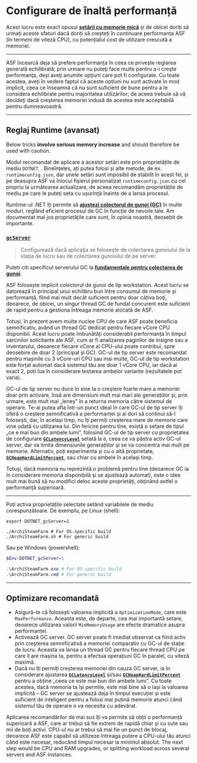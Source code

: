 # Configurare de înaltă performanță

Acest lucru este exact opusul **[setării cu memorie mică](https://github.com/JustArchiNET/ArchiSteamFarm/wiki/Low-memory-setup)** și de obicei doriți să urmați aceste sfaturi dacă doriți să creșteți în continuare performanța ASF (în termeni de viteză CPU), cu potențialul cost de utilizare crescută a memoriei.

---

ASF încearcă deja să prefere performanța în ceea ce privește reglarea generală echilibrată; prin urmare nu puteţi face multe pentru a-i creşte performanţa, deși aveţi anumite opţiuni care pot fi configurate. Cu toate acestea, aveți în vedere faptul că aceste opțiuni nu sunt activate în mod implicit, ceea ce înseamnă că nu sunt suficient de bune pentru a le considera echilibrate pentru majoritatea utilizărilor; de aceea trebuie să vă decideţi dacă creşterea memoriei indusă de acestea este acceptabilă pentru dumneavoastră.

---

## Reglaj Runtime (avansat)

Below tricks **involve serious memory increase** and should therefore be used with caution.

Modul recomandat de aplicare a acestor setări este prin proprietățile de mediu `DOTNET_`. Bineînțeles, ați putea folosi și alte metode, de ex. `runtimeconfig.json`, dar unele setări sunt imposibil de stabilit în acest fel, și pe deasupra ASF va înlocui fișierul personalizat `runtimeconfig.json` cu cel propriu la următoarea actualizare, de aceea recomandăm proprietățile de mediu pe care le puteți seta cu ușurință înainte de a lansa procesul.

Runtime-ul .NET îți permite să **[ajustezi colectorul de gunoi (GC)](https://docs.microsoft.com/dotnet/core/run-time-config/garbage-collector)** în multe moduri, reglând eficient procesul de GC în funcție de nevoile tale. Am documentat mai jos proprietățile care sunt, în opinia noastră, deosebit de importante.

### [`gcServer`](https://docs.microsoft.com/dotnet/core/run-time-config/garbage-collector#flavors-of-garbage-collection)

> Configurează dacă aplicaţia se foloseşte de colectarea gunoiului de la staţia de lucru sau de colectarea gunoiului de pe server.

Puteti citi specificul serverului GC la **[fundamentale pentru colectarea de gunoi](https://docs.microsoft.com/dotnet/standard/garbage-collection/fundamentals)**.

ASF folosește implicit colectorul de gunoi de tip workstation. Acest lucru se datorează în principal unui echilibru bun între consumul de memorie și performanță, fiind mai mult decât suficient pentru doar câțiva boți, deoarece, de obicei, un singur thread GC de fundal concurent este suficient de rapid pentru a gestiona întreaga memorie alocată de ASF.

Totuși, în prezent avem multe nuclee CPU de care ASF poate beneficia semnificativ, având un thread GC dedicat pentru fiecare vCore CPU disponibil. Acest lucru poate îmbunătăți considerabil performanța în timpul sarcinilor solicitante ale ASF, cum ar fi analizarea paginilor de insigne sau a inventarului, deoarece fiecare vCore al CPU-ului poate contribui, spre deosebire de doar 2 (principal și GC). GC-ul de tip server este recomandat pentru mașinile cu 3 vCore-uri CPU sau mai multe, GC-ul de tip workstation este forțat automat dacă sistemul tău are doar 1 vCore CPU, iar dacă ai exact 2, poți lua în considerare testarea ambelor variante (rezultatele pot varia).

GC-ul de tip server nu duce în sine la o creștere foarte mare a memoriei doar prin activare, însă are dimensiuni mult mai mari ale generațiilor și, prin urmare, este mult mai „leneș” în a returna memoria către sistemul de operare. Te-ai putea afla într-un punct ideal în care GC-ul de tip server îți oferă o creștere semnificativă a performanței și ai dori să continui să-l folosești, dar, în același timp, nu îți permiți creșterea mare de memorie care vine odată cu utilizarea lui. Din fericire pentru tine, există o setare de tipul „ce e mai bun din ambele lumi”, folosind GC-ul de tip server cu proprietatea de configurare **[`GCLatencyLevel`](https://github.com/JustArchiNET/ArchiSteamFarm/wiki/Low-memory-setup#gclatencylevel)** setată la `0`, ceea ce va păstra activ GC-ul server, dar va limita dimensiunile generațiilor și se va concentra mai mult pe memorie. Alternativ, poți experimenta și cu o altă proprietate, **[`GCHeapHardLimitPercent`](https://github.com/JustArchiNET/ArchiSteamFarm/wiki/Low-memory-setup#gcheaphardlimitpercent)**, sau chiar cu ambele în același timp.

Totuși, dacă memoria nu reprezintă o problemă pentru tine (deoarece GC ia în considerare memoria disponibilă și se ajustează automat), este o idee mult mai bună să nu modifici deloc aceste proprietăți, obținând astfel o performanță superioară.

---

Poți activa proprietățile selectate setând variabilele de mediu corespunzătoare. De exemplu, pe Linux (shell):

```shell
export DOTNET_gcServer=1

./ArchiSteamFarm # For OS-specific build
./ArchiSteamFarm.sh # For generic build
```

Sau pe Windows (powershell):

```powershell
$Env:DOTNET_gcServer=1

.\ArchiSteamFarm.exe # For OS-specific build
.\ArchiSteamFarm.cmd # For generic build
```

---

## Optimizare recomandată

- Asigură-te că folosești valoarea implicită a `OptimizationMode`, care este `MaxPerformance`. Aceasta este, de departe, cea mai importantă setare, deoarece utilizarea valorii `MinMemoryUsage` are efecte dramatice asupra performanței.
- Activează GC server. GC server poate fi imediat observat ca fiind activ prin creșterea semnificativă a memoriei comparativ cu GC-ul de stație de lucru. Aceasta va lansa un thread GC pentru fiecare thread CPU pe care îl are mașina ta, pentru a efectua operațiuni GC în paralel, cu viteză maximă.
- Dacă nu îți permiți creșterea memoriei din cauza GC server, ia în considerare ajustarea **[`GCLatencyLevel`](https://github.com/JustArchiNET/ArchiSteamFarm/wiki/Low-memory-setup#gclatencylevel)** și/sau **[`GCHeapHardLimitPercent`](https://github.com/JustArchiNET/ArchiSteamFarm/wiki/Low-memory-setup#gcheaphardlimitpercent)** pentru a obține „ceea ce este mai bun din ambele lumi”. Cu toate acestea, dacă memoria ta își permite, este mai bine să o lași la valoarea implicită – GC server se ajustează deja în timpul execuției și este suficient de inteligent pentru a folosi mai puțină memorie atunci când sistemul tău de operare o va necesita cu adevărat.

Aplicarea recomandărilor de mai sus îți va permite să obții o performanță superioară a ASF, care ar trebui să fie extrem de rapidă chiar și cu sute sau mii de boți activi. CPU-ul nu ar trebui să mai fie un punct de blocaj, deoarece ASF este capabil să utilizeze întreaga putere a CPU-ului tău atunci când este necesar, reducând timpul necesar la minimul absolut. The next step would be CPU and RAM upgrades, or splitting workload across several servers and ASF instances.